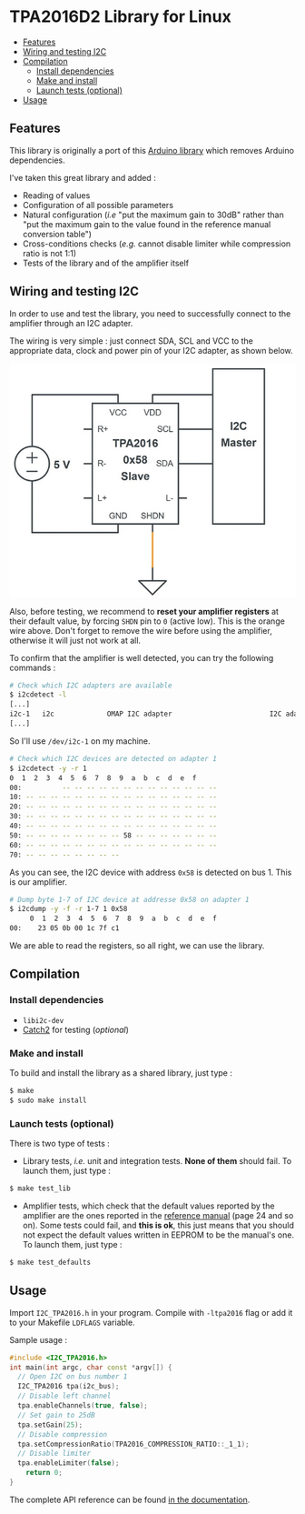 # TPA2016D2 Library for Linux

<!-- TOC depthFrom:2 depthTo:6 withLinks:1 updateOnSave:1 orderedList:0 -->

- [Features](#features)
- [Wiring and testing I2C](#wiring-and-testing-i2c)
- [Compilation](#compilation)
	- [Install dependencies](#install-dependencies)
	- [Make and install](#make-and-install)
	- [Launch tests (optional)](#launch-tests-optional)
- [Usage](#usage)

<!-- /TOC -->

## Features

This library is originally a port of this [Arduino library](https://github.com/adafruit/Adafruit-TPA2016-Library) which removes Arduino dependencies.

I've taken this great library and added :
* Reading of values
* Configuration of all possible parameters
* Natural configuration (*i.e* "put the maximum gain to 30dB" rather than "put the maximum gain to the value found in the reference manual conversion table")
* Cross-conditions checks (*e.g.* cannot disable limiter while compression ratio is not 1:1)
* Tests of the library and of the amplifier itself

## Wiring and testing I2C

In order to use and test the library, you need to successfully connect to the amplifier through an I2C adapter.

The wiring is very simple : just connect SDA, SCL and VCC to the appropriate data, clock and power pin of your I2C adapter, as shown below.

![I2C Wiring of the TPA2016 amplifier](doc/wiring.jpg)

Also, before testing, we recommend to **reset your amplifier registers** at their default value, by forcing `SHDN` pin to `0` (active low). This is the orange wire above. Don't forget to remove the wire before using the amplifier, otherwise it will just not work at all.

To confirm that the amplifier is well detected, you can try the following commands :
```bash
# Check which I2C adapters are available
$ i2cdetect -l
[...]
i2c-1   i2c             OMAP I2C adapter                        I2C adapter
[...]
```

So I'll use `/dev/i2c-1` on my machine.

```bash
# Check which I2C devices are detected on adapter 1
$ i2cdetect -y -r 1
0  1  2  3  4  5  6  7  8  9  a  b  c  d  e  f
00:          -- -- -- -- -- -- -- -- -- -- -- -- --
10: -- -- -- -- -- -- -- -- -- -- -- -- -- -- -- --
20: -- -- -- -- -- -- -- -- -- -- -- -- -- -- -- --
30: -- -- -- -- -- -- -- -- -- -- -- -- -- -- -- --
40: -- -- -- -- -- -- -- -- -- -- -- -- -- -- -- --
50: -- -- -- -- -- -- -- -- 58 -- -- -- -- -- -- --
60: -- -- -- -- -- -- -- -- -- -- -- -- -- -- -- --
70: -- -- -- -- -- -- -- --
```

As you can see, the I2C device with address `0x58` is detected on bus 1. This is our amplifier.

```bash
# Dump byte 1-7 of I2C device at addresse 0x58 on adapter 1
$ i2cdump -y -f -r 1-7 1 0x58
     0  1  2  3  4  5  6  7  8  9  a  b  c  d  e  f
00:    23 05 0b 00 1c 7f c1                          
```

We are able to read the registers, so all right, we can use the library.

## Compilation

### Install dependencies
* `libi2c-dev`
* [Catch2](https://github.com/catchorg/Catch2) for testing (*optional*)

### Make and install

To build and install the library as a shared library, just type :
```bash
$ make
$ sudo make install
```

### Launch tests (optional)

There is two type of tests :
* Library tests, *i.e.* unit and integration tests. **None of them** should fail. To launch them, just type :
```bash
$ make test_lib
```
* Amplifier tests, which check that the default values reported by the amplifier are the ones reported in the [reference manual](https://www.ti.com/product/TPA2016D2/technicaldocuments) (page 24 and so on). Some tests could fail, and **this is ok**, this just means that you should not expect the default values written in EEPROM to be the manual's one. To launch them, just type :
```bash
$ make test_defaults
```

## Usage

Import `I2C_TPA2016.h` in your program. Compile with `-ltpa2016` flag or add it to your Makefile `LDFLAGS` variable.

Sample usage :
```c++
#include <I2C_TPA2016.h>
int main(int argc, char const *argv[]) {
  // Open I2C on bus number 1
  I2C_TPA2016 tpa(i2c_bus);
  // Disable left channel
  tpa.enableChannels(true, false);
  // Set gain to 25dB
  tpa.setGain(25);
  // Disable compression
  tpa.setCompressionRatio(TPA2016_COMPRESSION_RATIO::_1_1);
  // Disable limiter
  tpa.enableLimiter(false);
	return 0;
}
```

The complete API reference can be found [in the documentation](doc/api.md).
